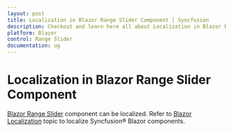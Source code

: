 ```yaml
---
layout: post
title: Localization in Blazor Range Slider Component | Syncfusion 
description: Checkout and learn here all about Localization in Blazor Range Slider component of Syncfusion and more.
platform: Blazor
control: Range Slider
documentation: ug
---
```


# Localization in Blazor Range Slider Component

[Blazor Range Slider](https://www.syncfusion.com/blazor-components/blazor-range-slider) component can be localized. Refer to [Blazor Localization](https://blazor.syncfusion.com/documentation/common/localization) topic to localize Syncfusion&reg; Blazor components.